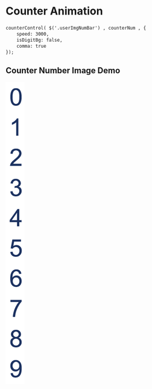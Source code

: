 # Counter Animation
    counterControl( $('.userImgNumBar') , counterNum , {
    	speed: 3000,
    	isDigitBg: false,
    	comma: true
    });
## Counter Number Image Demo
![github](https://raw.githubusercontent.com/sesamechee/counter/master/imgDigit.png "github")
